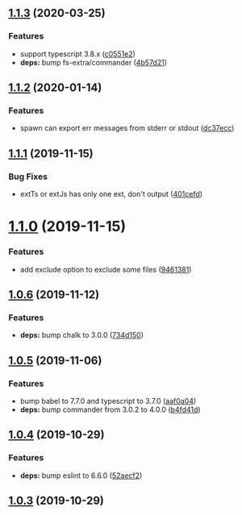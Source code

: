 ## [1.1.3](https://github.com/vta-js/tsc/compare/v1.1.2...v1.1.3) (2020-03-25)

### Features

- support typescript 3.8.x ([c0551e2](https://github.com/vta-js/tsc/commit/c0551e2ab8210758bae0c7fca07a0ccad15f7fb4))
- **deps:** bump fs-extra/commander ([4b57d21](https://github.com/vta-js/tsc/commit/4b57d211a6224638f8372c5222341a4bd51d5d32))

## [1.1.2](https://github.com/vta-js/tsc/compare/v1.1.1...v1.1.2) (2020-01-14)

### Features

- spawn can export err messages from stderr or stdout ([dc37ecc](https://github.com/vta-js/tsc/commit/dc37eccb982a86d5b3a67878232ae04e56d9e7b2))

## [1.1.1](https://github.com/vta-js/tsc/compare/v1.1.0...v1.1.1) (2019-11-15)

### Bug Fixes

- extTs or extJs has only one ext, don't output ([401cefd](https://github.com/vta-js/tsc/commit/401cefd38acbb12961d73f9d4c04531d89ce7a16))

# [1.1.0](https://github.com/vta-js/tsc/compare/v1.0.6...v1.1.0) (2019-11-15)

### Features

- add exclude option to exclude some files ([9461381](https://github.com/vta-js/tsc/commit/94613815beeb3512af331a7fc426cf8440bcb5cb))

## [1.0.6](https://github.com/vta-js/tsc/compare/v1.0.5...v1.0.6) (2019-11-12)

### Features

- **deps:** bump chalk to 3.0.0 ([734d150](https://github.com/vta-js/tsc/commit/734d1501a596d504fcf1d83dc83e886ee4026b27))

## [1.0.5](https://github.com/vta-js/tsc/compare/v1.0.4...v1.0.5) (2019-11-06)

### Features

- bump babel to 7.7.0 and typescript to 3.7.0 ([aaf0a04](https://github.com/vta-js/tsc/commit/aaf0a04c92503926ff8162ad814373b77b0adb77))
- **deps:** bump commander from 3.0.2 to 4.0.0 ([b4fd41d](https://github.com/vta-js/tsc/commit/b4fd41df9054fcc92bf9fa85bc7bd254eb0a0885))

## [1.0.4](https://github.com/vta-js/tsc/compare/1.0.2...1.0.4) (2019-10-29)

### Features

- **deps:** bump eslint to 6.6.0 ([52aecf2](https://github.com/vta-js/tsc/commit/52aecf29087c731d14d91522b444fe33b3110958))

## [1.0.3](https://github.com/vta-js/tsc/compare/1.0.2...1.0.3) (2019-10-29)

